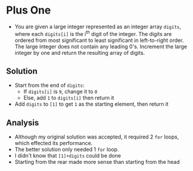 # Plus One

- You are given a large integer represented as an integer array `digits`, where each `digits[i]` is the i<sup>th</sup> digit of the integer. The digits are ordered from most significant to least significant in left-to-right order. The large integer does not contain any leading 0's. Increment the large integer by one and return the resulting array of digits.

## Solution
- Start from the end of `digits`:
  - If `digits[i]` is `9`, change it to `0`
  - Else, add `1` to `digits[i]` then return it
- Add `digits` to `[1]` to get `1` as the starting element, then return it

## Analysis
- Although my original solution was accepted, it required 2 `for` loops, which effected its performance.
- The better solution only needed 1 `for` loop.
- I didn't know that `[1]+digits` could be done
- Starting from the rear made more sense than starting from the head
